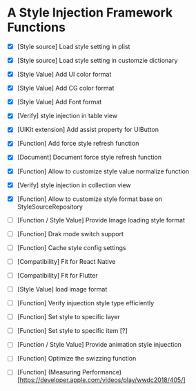 # A Style Injection Framework Functions

- [x] [Style source] Load style setting in plist
- [x] [Style source] Load style setting in customzie dictionary
- [x] [Style Value] Add UI color format
- [x] [Style Value] Add CG color format
- [x] [Style Value] Add Font format
- [x] [Verify] style injection in table view
- [x] [UIKit extension] Add assist property for UIButton 
- [x] [Function] Add force style refresh function
- [x] [Document] Document force style refresh function
- [x] [Function] Allow to customize style value normalize function
- [x] [Verify] style injection in collection view
- [x] [Function] Allow to customize style format base on StyleSourceRepository
- [ ] [Function / Style Value] Provide Image loading style format
- [ ] [Function] Drak mode switch support
- [ ] [Function] Cache style config settings
- [ ] [Compatibility] Fit for React Native
- [ ] [Compatibility] Fit for Flutter
- [ ] [Style Value]  load image format
- [ ] [Function] Verify injuection style type efficiently
- [ ] [Function] Set style to specific layer
- [ ] [Function] Set style to specific item [?]
- [ ] [Function / Style Value] Provide animation style injuection
- [ ] [Function] Optimize the swizzing function
- [ ] [Function] (Measuring Performance)[https://developer.apple.com/videos/play/wwdc2018/405/]

